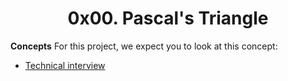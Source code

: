 <center><h1>0x00. Pascal's Triangle</h1></center>

<p>
<b>Concepts</b>
For this project, we expect you to look at this concept:
<br>

<ul>
<li><a href="https://alx-intranet.hbtn.io/concepts/100005">Technical interview</a></li>
</ul>
</p>
